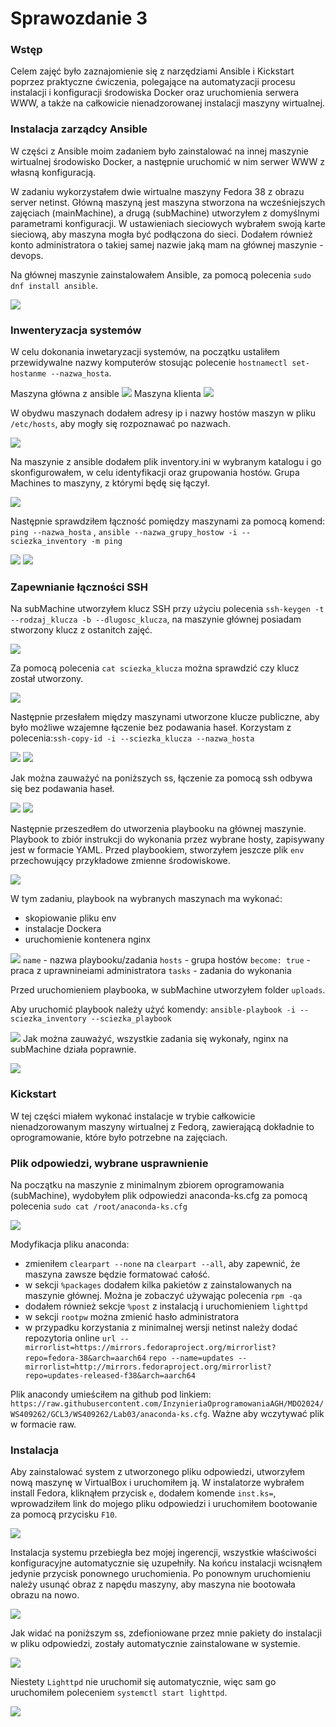 # Sprawozdanie 3
### Wstęp
Celem zajęć było zaznajomienie się z narzędziami Ansible i Kickstart poprzez praktyczne ćwiczenia, polegające na automatyzacji procesu instalacji i konfiguracji środowiska Docker oraz uruchomienia serwera WWW, a także na całkowicie nienadzorowanej instalacji maszyny wirtualnej.

### Instalacja zarządcy Ansible
W części z Ansible moim zadaniem było zainstalować na innej maszynie wirtualnej środowisko Docker, a następnie uruchomić w nim serwer WWW z własną konfiguracją.

W zadaniu wykorzystałem dwie wirtualne maszyny Fedora 38 z obrazu server netinst. Główną maszyną jest maszyna stworzona na wcześniejszych zajęciach (mainMachine), a drugą (subMachine) utworzyłem z domyślnymi parametrami konfiguracji. W ustawieniach sieciowych wybrałem swoją karte sieciową, aby maszyna mogła być podłączona do sieci. Dodałem również konto administratora o takiej samej nazwie jaką mam na głównej maszynie - devops. 

Na głównej maszynie zainstalowałem Ansible, za pomocą polecenia `sudo dnf install ansible`.

![](ss/i-ansible.png)

### Inwenteryzacja systemów
W celu dokonania inwetaryzacji systemów, na początku ustaliłem przewidywalne nazwy komputerów stosując polecenie `hostnamectl set-hostanme --nazwa_hosta`.

Maszyna główna z ansible
![](ss/n-main.png)
Maszyna klienta
![](ss/n-sub.png)

W obydwu maszynach dodałem adresy ip i nazwy hostów maszyn w pliku `/etc/hosts`, aby mogły się rozpoznawać po nazwach. 

![](ss/hosts-main.png)

Na maszynie z ansible dodałem plik inventory.ini w wybranym katalogu i go skonfigurowałem, w celu identyfikacji oraz grupowania hostów. Grupa Machines to maszyny, z którymi będę się łączył.

![](ss/inventory.png)

Następnie sprawdziłem łączność pomiędzy maszynami za pomocą komend: `ping --nazwa_hosta` , `ansible --nazwa_grupy_hostow -i --sciezka_inventory -m ping`

![](ss/ping.png)
![](ss/mping.png)

### Zapewnianie łączności SSH
Na subMachine utworzyłem klucz SSH przy użyciu polecenia `ssh-keygen -t --rodzaj_klucza -b --dlugosc_klucza`, na maszynie głównej posiadam stworzony klucz z ostanitch zajęć.

![](ss/tworzenie-klucza-sub.png)

Za pomocą polecenia `cat sciezka_klucza` można sprawdzić czy klucz został utworzony.

![](ss/klucz-sub.png)


Następnie przesłałem między maszynami utworzone klucze publiczne, aby było możliwe wzajemne łączenie bez podawania haseł. Korzystam z polecenia:`ssh-copy-id -i --sciezka_klucza --nazwa_hosta`

![](ss/wymiana.png)
![](ss/wymiana-sub-main.png)

Jak można zauważyć na poniższych ss, łączenie za pomocą ssh odbywa się bez podawania haseł.

![](ss/log-main.png)
![](ss/log-sub.png)

Następnie przeszedłem do utworzenia playbooku na głównej maszynie. Playbook to zbiór instrukcji do wykonania przez wybrane hosty, zapisywany jest w formacie YAML. Przed playbookiem, stworzyłem jeszcze plik `env` przechowujący przykładowe zmienne środowiskowe. 

![](ss/env.png)

W tym zadaniu, playbook na wybranych maszynach ma wykonać:
* skopiowanie pliku env 
* instalacje Dockera
* uruchomienie kontenera nginx 


![](ss/playbook.png)
`name` - nazwa playbooku/zadania
`hosts` - grupa hostów
`become: true` - praca z uprawnineiami administratora
`tasks` - zadania do wykonania 

Przed uruchomieniem playbooka, w subMachine utworzyłem folder `uploads`.

Aby uruchomić playbook należy użyć komendy: `ansible-playbook -i --sciezka_inventory --sciezka_playbook` 

![](ss/playbook-start.png)
Jak można zauważyć, wszystkie zadania się wykonały, nginx na subMachine działa poprawnie.

![](ss/nginx.png)



### Kickstart
W tej części miałem wykonać instalacje w trybie całkowicie nienadzorowanym maszyny wirtualnej z Fedorą, zawierającą dokładnie to oprogramowanie, które było potrzebne na zajęciach.

### Plik odpowiedzi, wybrane usprawnienie
Na początku na maszynie z minimalnym zbiorem oprogramowania (subMachine), wydobyłem plik odpowiedzi anaconda-ks.cfg za pomocą polecenia `sudo cat /root/anaconda-ks.cfg`

![](ss/cat-ana.png)

Modyfikacja pliku anaconda: 
- zmieniłem `clearpart --none` na `clearpart --all`, aby zapewnić, że maszyna zawsze będzie formatować całość. 
- w sekcji `%packages` dodałem kilka pakietów z zainstalowanych na maszynie głównej. Można je zobaczyć używając polecenia `rpm -qa`
- dodałem również sekcje `%post` z instalacją i uruchomieniem `lighttpd`
- w sekcji `rootpw` można zmienić hasło administratora 
- w przypadku korzystania z minimalnej wersji netinst należy dodać repozytoria online 
`url --mirrorlist=https://mirrors.fedoraproject.org/mirrorlist?repo=fedora-38&arch=aarch64`
`repo --name=updates --mirrorlist=http://mirrors.fedoraproject.org/mirrorlist?repo=updates-released-f38&arch=aarch64`



Plik anacondy umieściłem na github pod linkiem: `https://raw.githubusercontent.com/InzynieriaOprogramowaniaAGH/MDO2024/WS409262/GCL3/WS409262/Lab03/anaconda-ks.cfg`. Ważne aby wczytywać plik w formacie raw.

### Instalacja
Aby zainstalować system z utworzonego pliku odpowiedzi, utworzyłem nową maszynę w VirtualBox i uruchomiłem ją. W instalatorze wybrałem install Fedora, kliknąłem przycisk `e`, dodałem komende `inst.ks=`,  wprowadziłem link do mojego pliku odpowiedzi i uruchomiłem bootowanie za pomocą przycisku `F10`.

![](ss/ana-machine.png)

Instalacja systemu przebiegła bez mojej ingerencji, wszystkie właściwości konfiguracyjne automatycznie się uzupełniły. Na końcu instalacji wcisnąłem jedynie przycisk ponownego uruchomienia. Po ponownym uruchomieniu należy usunąć obraz z napędu maszyny, aby maszyna nie bootowała obrazu na nowo.

![](ss/ana-mach.png)

Jak widać na poniższym ss, zdefioniowane przez mnie pakiety do instalacji w pliku odpowiedzi, zostały automatycznie zainstalowane w systemie.

![](ss/pakiety-new.png)
 
 Niestety `Lighttpd` nie uruchomił się automatycznie, więc sam go uruchomiłem poleceniem `systemctl start lighttpd`. 

![](ss/lighttpd.png)

